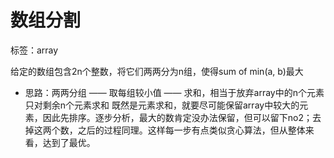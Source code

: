 ﻿# 数组分割

标签：array

给定的数组包含2n个整数，将它们两两分为n组，使得sum of min(a, b)最大 

* 思路：两两分组 —— 取每组较小值 —— 求和，相当于放弃array中的n个元素只对剩余n个元素求和
既然是元素求和，就要尽可能保留array中较大的元素，因此先排序。逐步分析，最大的数肯定没办法保留，但可以留下no2；去掉这两个数，之后的过程同理。这样每一步有点类似贪心算法，但从整体来看，达到了最优。

